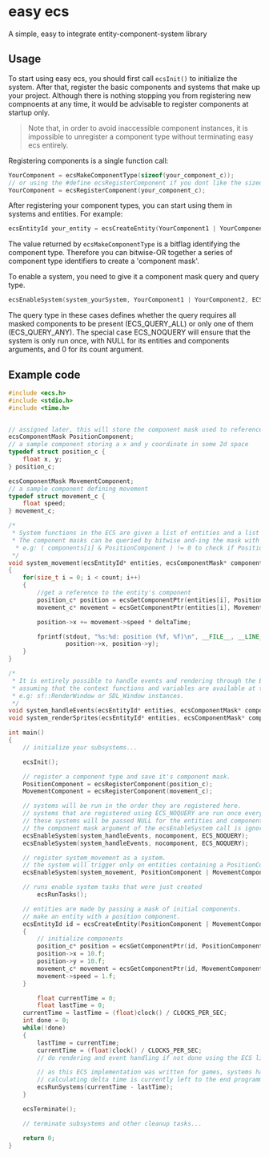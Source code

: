 # easy ecs
A simple, easy to integrate entity-component-system library

## Usage
To start using easy ecs, you should first call `ecsInit()` to initialize the system. After that, register the basic components and systems that make up your project. Although there is nothing stopping you from registering new compnoents at any time, it would be advisable to register components at startup only.

> Note that, in order to avoid inaccessible component instances, it is impossible to unregister a component type without terminating easy ecs entirely.

Registering components is a single function call:

``` cpp
YourComponent = ecsMakeComponentType(sizeof(your_component_c));
// or using the #define ecsRegisterComponent if you dont like the sizeof(...) call
YourComponent = ecsRegisterComponent(your_component_c);
```

After registering your component types, you can start using them in systems and entities. For example:

``` cpp
ecsEntityId your_entity = ecsCreateEntity(YourComponent1 | YourComponent2);
```

The value returned by `ecsMakeComponentType` is a bitflag identifying the component type. Therefore you can bitwise-OR together a series of component type identifiers to create a 'component mask'.

To enable a system, you need to give it a component mask query and query type.

``` cpp
ecsEnableSystem(system_yourSystem, YourComponent1 | YourComponent2, ECS_QUERY_ALL);
```
The query type in these cases defines whether the query requires all masked components to be present (ECS_QUERY_ALL) or only one of them (ECS_QUERY_ANY). The special case ECS_NOQUERY will ensure that the system is only run once, with NULL for its entities and components arguments, and 0 for its count argument.

## Example code
``` cpp
#include <ecs.h>
#include <stdio.h>
#include <time.h>


// assigned later, this will store the component mask used to reference this component
ecsComponentMask PositionComponent;
// a sample component storing a x and y coordinate in some 2d space 
typedef struct position_c {
	float x, y;
} position_c;

ecsComponentMask MovementComponent;
// a sample component defining movement
typedef struct movement_c {
	float speed;
} movement_c;

/*
 * System functions in the ECS are given a list of entities and a list of their corresponding component masks.
 * The component masks can be queried by bitwise and-ing the mask with the mask given by ecsMakeComponent.
  * e.g: ( components[i] & PositionComponent ) != 0 to check if PositionComponent exists on entities[i].
 */
void system_movement(ecsEntityId* entities, ecsComponentMask* components, size_t count, float deltaTime)
{
	for(size_t i = 0; i < count; i++)
	{
		//get a reference to the entity's component
		position_c* position = ecsGetComponentPtr(entities[i], PositionComponent);
		movement_c* movement = ecsGetComponentPtr(entities[i], MovementComponent);

        position->x += movement->speed * deltaTime;

        fprintf(stdout, "%s:%d: position (%f, %f)\n", __FILE__, __LINE__,
                position->x, position->y);
	}	
}

/*
 * It is entirely possible to handle events and rendering through the ECS library,
 * assuming that the context functions and variables are available at this scope.
 * e.g: sf::RenderWindow or SDL_Window instances.
 */
void system_handleEvents(ecsEntityId* entities, ecsComponentMask* components, size_t count, float deltaTime) {}
void system_renderSprites(ecsEntityId* entities, ecsComponentMask* components, size_t count, float deltaTime) {}

int main()
{
	// initialize your subsystems...

	ecsInit();

	// register a component type and save it's component mask.
	PositionComponent = ecsRegisterComponent(position_c);
	MovementComponent = ecsRegisterComponent(movement_c);

	// systems will be run in the order they are registered here.
	// systems that are registered using ECS_NOQUERY are run once every frame.	
	// these systems will be passed NULL for the entities and components arguments, 0 for count and deltaTime as normal.
	// the component mask argument of the ecsEnableSystem call is ignored.
	ecsEnableSystem(system_handleEvents, nocomponent, ECS_NOQUERY);
	ecsEnableSystem(system_handleEvents, nocomponent, ECS_NOQUERY);

	// register system_movement as a system.
	// the system will trigger only on entities containing a PositionComponent.
	ecsEnableSystem(system_movement, PositionComponent | MovementComponent, ECS_QUERY_ALL);

	// runs enable system tasks that were just created
    	ecsRunTasks();

	// entities are made by passing a mask of initial components.
	// make an entity with a position component.
	ecsEntityId id = ecsCreateEntity(PositionComponent | MovementComponent);
	{
		// initialize components
		position_c* position = ecsGetComponentPtr(id, PositionComponent);
		position->x = 10.f;
		position->y = 10.f;
		movement_c* movement = ecsGetComponentPtr(id, MovementComponent);
		movement->speed = 1.f;
	}

    	float currentTime = 0;
    	float lastTime = 0;
	currentTime = lastTime = (float)clock() / CLOCKS_PER_SEC;
	int done = 0;
	while(!done)
	{
        lastTime = currentTime;
        currentTime = (float)clock() / CLOCKS_PER_SEC;
		// do rendering and event handling if not done using the ECS library...

		// as this ECS implementation was written for games, systems have the requirement of knowing the delta time.
		// calculating delta time is currently left to the end programmer.
		ecsRunSystems(currentTime - lastTime);
	}

	ecsTerminate();

	// terminate subsystems and other cleanup tasks...

	return 0;
}
```

